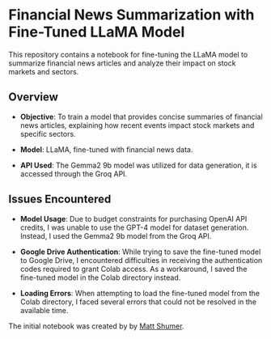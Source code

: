 # Financial News Summarization with Fine-Tuned LLaMA Model

This repository contains a notebook for fine-tuning the LLaMA model to summarize financial news articles and analyze their impact on stock markets and sectors.


## Overview

- **Objective**: To train a model that provides concise summaries of financial news articles, explaining how recent events impact stock markets and specific sectors.
  
- **Model**: LLaMA, fine-tuned with financial news data.
  
- **API Used**: The Gemma2 9b model was utilized for data generation, it is accessed through the Groq API.

## Issues Encountered

- **Model Usage**: Due to budget constraints for purchasing OpenAI API credits, I was unable to use the GPT-4 model for dataset generation. Instead, I used the Gemma2 9b model from the Groq API.

- **Google Drive Authentication**: While trying to save the fine-tuned model to Google Drive, I encountered difficulties in receiving the authentication codes required to grant Colab access. As a workaround, I saved the fine-tuned model in the Colab directory instead.

- **Loading Errors**: When attempting to load the fine-tuned model from the Colab directory, I faced several errors that could not be resolved in the available time.




























The initial notebook was created by by [Matt Shumer](https://github.com/mshumer/gpt-llm-trainer).
